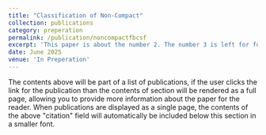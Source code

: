 ```yaml
---
title: "Classification of Non-Compact"
collection: publications
category: preperation
permalink: /publication/noncompactfbcsf
excerpt: 'This paper is about the number 2. The number 3 is left for future work.'
date: June 2025
venue: 'In Preperation'
---
```


The contents above will be part of a list of publications, if the user clicks the link for the publication than the contents of section will be rendered as a full page, allowing you to provide more information about the paper for the reader. When publications are displayed as a single page, the contents of the above "citation" field will automatically be included below this section in a smaller font.

